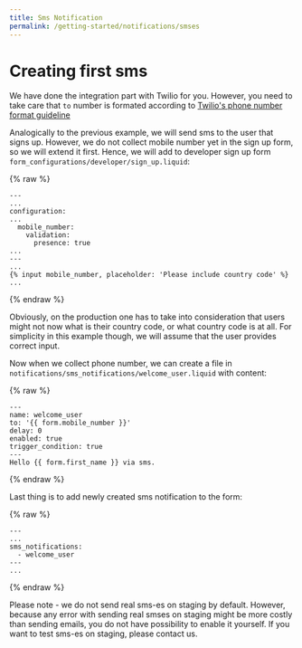 ```yaml
---
title: Sms Notification
permalink: /getting-started/notifications/smses
---
```


# Creating first sms

We have done the integration part with Twilio for you. However, you need to take care that `to` number is formated according to [Twilio's phone number format guideline](https://support.twilio.com/hc/en-us/articles/223183008-Formatting-International-Phone-Numbers)

Analogically to the previous example, we will send sms to the user that signs up. However, we do not collect mobile number yet in the sign up form, so we will extend it first. Hence, we will add to developer sign up form `form_configurations/developer/sign_up.liquid`:

{% raw %}
```liquid
---
...
configuration:
...
  mobile_number:
    validation:
      presence: true
...
---
...
{% input mobile_number, placeholder: 'Please include country code' %}
...
```
{% endraw %}

Obviously, on the production one has to take into consideration that users might not now what is their country code, or what country code is at all. For simplicity in this example though, we will assume that the user provides correct input.

Now when we collect phone number, we can create a file in `notifications/sms_notifications/welcome_user.liquid` with content:

{% raw %}
```liquid
---
name: welcome_user
to: '{{ form.mobile_number }}'
delay: 0
enabled: true
trigger_condition: true
---
Hello {{ form.first_name }} via sms.
```
{% endraw %}

Last thing is to add newly created sms notification to the form:


{% raw %}
```liquid
---
...
sms_notifications:
  - welcome_user
---
...
```
{% endraw %}

Please note - we do not send real sms-es on staging by default. However, because any error with sending real smses on staging might be more costly than sending emails, you do not have possibility to enable it yourself. If you want to test sms-es on staging, please contact us.
